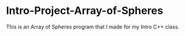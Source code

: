 # Intro-Project-Array-of-Spheres
This is an Array of Spheres program that I made for my Intro C++ class.
